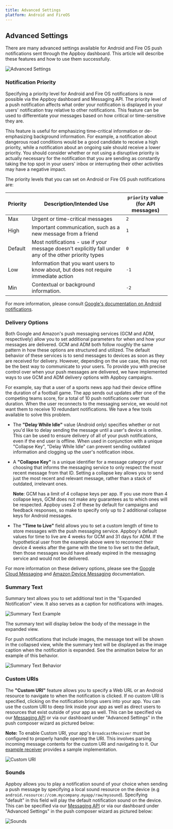 ```yaml
---
title: Advanced Settings
platform: Android and FireOS
---
```

## Advanced Settings

There are many advanced settings available for Android and Fire OS push notifications sent through the Appboy dashboard. This article will describe these features and how to use them successfully.

![Advanced Settings][1]

### Notification Priority

Specifying a priority level for Android and Fire OS notifications is now possible via the Appboy dashboard and Messaging API. The priority level of a push notification affects what order your notification is displayed in your users' notification tray relative to other notifications. This feature can be used to differentiate your messages based on how critical or time-sensitive they are.

This feature is useful for emphasizing time-critical information or de-emphasizing background information. For example, a notification about dangerous road conditions would be a good candidate to receive a high priority, while a notification about an ongoing sale should receive a lower priority. You should consider whether or not using a disruptive priority is actually necessary for the notification that you are sending as constantly taking the top spot in your users' inbox or interrupting their other activities may have a negative impact.

The priority levels that you can set on Android or Fire OS push notifications are:

| Priority | Description/Intended Use                                                                               | `priority` value (for API messages) |
|----------|--------------------------------------------------------------------------------------------------------|-------------------------------------|
| Max      | Urgent or time-critical messages                                                                       | `2`                                 |
| High     | Important communication, such as a new message from a friend                                           | `1`                                 |
| Default  | Most notifications - use if your message doesn't explicitly fall under any of the other priority types | `0`                                 |
| Low      | Information that you want users to know about, but does not require immediate action                   | `-1`                                |
| Min      | Contextual or background information.                                                                  | `-2`                                |


For more information, please consult [Google's documentation on Android notifications][2].

### Delivery Options

Both Google and Amazon's push messaging services (GCM and ADM, respectively) allow you to set additional parameters for when and how your messages are delivered. GCM and ADM both follow roughly the same pattern in how these options are structured and utilized. The default behavior of these services is to send messages to devices as soon as they are received for delivery. However, depending on the use case, this may not be the best way to communicate to your users. To provide you with precise control over when your push messages are delivered, we have implemented ways to use GCM and ADM delivery options with Appboy campaigns.

For example, say that a user of a sports news app had their device offline the duration of a football game. The app sends out updates after one of the competing teams score, for a total of 10 push notifications over that duration. When the user reconnects to the messaging service, we would not want them to receive 10 redundant notifications. We have a few tools available to solve this problem.

- The __"Delay While Idle"__ value (Android only) specifies whether or not you'd like to delay sending the message until a user's device is online. This can be used to ensure delivery of all of your push notifications, even if the end user is offline. When used in conjunction with a unique "Collapse Key", "Delay While Idle" can prevent sending outdated information and clogging up the user's notification inbox.

- A __"Collapse Key"__ is a unique identifier for a message category of your choosing that informs the messaging service to only respect the most recent message from that ID. Setting a collapse key allows you to send just the most recent and relevant message, rather than a stack of outdated, irrelevant ones.

  __Note__: GCM has a limit of 4 collapse keys per app. If you use more than 4 collapse keys, GCM does not make any guarantees as to which ones will be respected. Appboy uses 2 of these by default for campaigns and feedback responses, so make to specify only up to 2 additional collapse keys for Android messages.

- The __"Time to Live"__ field allows you to set a custom length of time to store messages with the push messaging service. Appboy's default values for time to live are 4 weeks for GCM and 31 days for ADM. If the hypothetical user from the example above were to reconnect their device 4 weeks after the game with the time to live set to the default, then those messages would have already expired in the messaging service and would not be delivered.

For more information on these delivery options, please see the [Google Cloud Messaging][7] and [Amazon Device Messaging][8] documentation.

### Summary Text

Summary text allows you to set additional text in the "Expanded Notification" view. It also serves as a caption for notifications with images.

![Summary Text Example][9]

The summary text will display below the body of the message in the expanded view.

For push notifications that include images, the message text will be shown in the collapsed view, while the summary text will be displayed as the image caption when the notification is expanded. See the animation below for an example of this behavior.

![Summary Text Behavior][15]

### Custom URIs

The __"Custom URI"__ feature allows you to specify a Web URL or an Android resource to navigate to when the notification is clicked. If no custom URI is specified, clicking on the notification brings users into your app. You can use the custom URI to deep link inside your app as well as direct users to resources that exist outside of your app as well. This can be specified via our [Messaging API][13] or via our dashboard under "Advanced Settings" in the push composer wizard as pictured below:

__Note:__ To enable Custom URI, your app's `BroadcastReceiver` must be configured to properly handle opening the URI.  This involves parsing incoming message contents for the custom URI and navigating to it.  Our [example receiver][14] provides a sample implementation.

![Custom URI][12]

### Sounds

Appboy allows you to play a notification sound of your choice when sending a push message by specifying a local sound resource on the device (e.g `android.resource://com.mycompany.myapp/raw/mysound`). Specifying "default" in this field will play the default notification sound on the device. This can be specified via our [Messaging API][13] or via our dashboard under "Advanced Settings" in the push composer wizard as pictured below:

![Sounds][11]


[1]: /assets/img/android_advanced_settings.png
[2]: http://developer.android.com/design/patterns/notifications.html
[7]: http://developer.android.com/google/gcm/adv.html
[8]: https://developer.amazon.com/public/apis/engage/device-messaging/tech-docs/06-sending-a-message
[9]: /assets/img/summary_text.png
[11]: /assets/img/sound_android.png
[12]: /assets/img/deep_link_image_android.png
[13]: /REST_APIs/Messaging
[14]: https://github.com/Appboy/appboy-android-sdk/blob/master/droidboy/src/com/appboy/sample/AppboyBroadcastReceiver.java
[15]: /assets/img/messagesummary.gif
